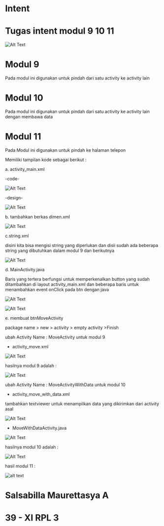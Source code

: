 # Intent
# Tugas intent modul 9 10 11

![Alt Text](hasil1.png)

# Modul 9
Pada modul ini digunakan untuk pindah dari satu activity ke activity lain
# Modul 10
Pada modul ini digunakan untuk pindah dari satu activity ke activity lain dengan membawa data
# Modul 11
Pada Modul ini digunakan untuk pindah ke halaman telepon

Memiliki tampilan kode sebagai berikut :

a. activity_main.xml

-code-

![Alt Text](1.JPG)

-design-

![Alt Text](2.JPG)

b. tambahkan berkas dimen.xml

![Alt Text](3.JPG)

c.string.xml

disini kita bisa mengisi string yang diperlukan dan disii sudah ada beberapa string yang dibutuhkan dalam modul 9 dan berikutnya

![Alt Text](4.JPG)

d. MainActivity.java

Baris yang tertera berfungsi untuk memperkenalkan button yang sudah ditambahkan di layout activity_main.xml dan beberapa baris untuk menambahkan event onClick pada btn dengan java

![Alt Text](5.JPG)


![Alt Text](6.JPG)

e. membuat btnMoveActivity

package name > new > activity > empty activity >Finish

ubah Activity Name : MoveActivity untuk modul 9

- activity_move.xml

![Alt Text](7.JPG)

hasilnya modul 9 adalah :

![Alt Text](hasil2.png)

ubah Activity Name : MoveActivityWithData untuk modul 10

- activity_move_with_data.xml

tambahkan textviewer untuk menampilkan data yang dikirimkan dari activity asal

![Alt Text](8.JPG)

- MoveWithDataActivity.java

![Alt Text](9.JPG)

hasilnya modul 10 adalah :

![Alt Text](hasil3.png)

hasil modul 11 :

![alt text](hasil4.png)


# Salsabilla Maurettasya A
# 39 - XI RPL 3







